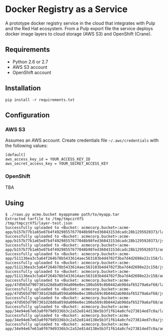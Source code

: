 # Docker Registry as a Service

A prototype docker registry service in the cloud that integrates with Pulp and the Red Hat ecosystem. From a Pulp export file the service deploys docker image layers to cloud storage (AWS S3) and OpenShift (Crane).

## Requirements

* Python 2.6 or 2.7
* AWS S3 account
* OpenShift account

## Installation
`pip install -r requirements.txt`

## Configuration

### AWS S3

Assumes an AWS account. Create credentials file `~/.aws/credentials` with the following values:

```
[default]
aws_access_key_id = YOUR_ACCESS_KEY_ID
aws_secret_access_key = YOUR_SECRET_ACCESS_KEY
```

### OpenShift

TBA

## Using

```
$ ./raas.py acme.bucket myappname path/to/myapp.tar
Extracted tarfile to /tmp/tmpczrXfS
/tmp/tmpczrXfS/layer-test.json
Successfully uploaded to <Bucket: acmecorp.bucket>:acme-app/b157b77b1a65e87b4f49298557677048b98fed36043153dcadc28b1295920373/layer
Successfully uploaded to <Bucket: acmecorp.bucket>:acme-app/b157b77b1a65e87b4f49298557677048b98fed36043153dcadc28b1295920373/json
Successfully uploaded to <Bucket: acmecorp.bucket>:acme-app/b157b77b1a65e87b4f49298557677048b98fed36043153dcadc28b1295920373/ancestry
Successfully uploaded to <Bucket: acmecorp.bucket>:acme-app/511136ea3c5a64f264b78b5433614aec563103b4d4702f3ba7d4d2698e22c158/layer
Successfully uploaded to <Bucket: acmecorp.bucket>:acme-app/511136ea3c5a64f264b78b5433614aec563103b4d4702f3ba7d4d2698e22c158/json
Successfully uploaded to <Bucket: acmecorp.bucket>:acme-app/511136ea3c5a64f264b78b5433614aec563103b4d4702f3ba7d4d2698e22c158/ancestry
Successfully uploaded to <Bucket: acmecorp.bucket>:acme-app/47d565d7907301d28d8a059da006e0ec100a569c0b0442ab98daf65279a6af68/layer
Successfully uploaded to <Bucket: acmecorp.bucket>:acme-app/47d565d7907301d28d8a059da006e0ec100a569c0b0442ab98daf65279a6af68/json
Successfully uploaded to <Bucket: acmecorp.bucket>:acme-app/47d565d7907301d28d8a059da006e0ec100a569c0b0442ab98daf65279a6af68/ancestry
Successfully uploaded to <Bucket: acmecorp.bucket>:acme-app/34e94e67e63a0f079d9336b3c2a52e814d138e5b3f1f614a0cfe273814ed7c0a/layer
Successfully uploaded to <Bucket: acmecorp.bucket>:acme-app/34e94e67e63a0f079d9336b3c2a52e814d138e5b3f1f614a0cfe273814ed7c0a/json
Successfully uploaded to <Bucket: acmecorp.bucket>:acme-app/34e94e67e63a0f079d9336b3c2a52e814d138e5b3f1f614a0cfe273814ed7c0a/ancestry

```
